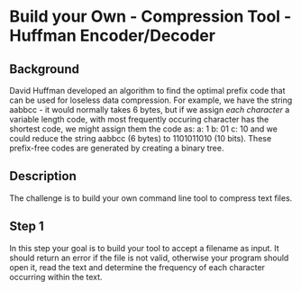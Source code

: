 # Build your Own - Compression Tool - Huffman Encoder/Decoder

## Background
David Huffman developed an algorithm to find the optimal prefix code that can be used for loseless data compression.
For example, we have the string aabbcc - it would normally takes 6 bytes, but if we assign *each character* a variable length code, with most frequently occuring character has the shortest code, we might assign them the code as:
a: 1
b: 01
c: 10
and we could reduce the string aabbcc (6 bytes) to 1101011010 (10 bits). These prefix-free codes are generated by creating a binary tree.

## Description
The challenge is to build your own command line tool to compress text files. 

## Step 1
In this step your goal is to build your tool to accept a filename as input. It should return an error if the file is not valid, otherwise your program should open it, read the text and determine the frequency of each character occurring within the text.
